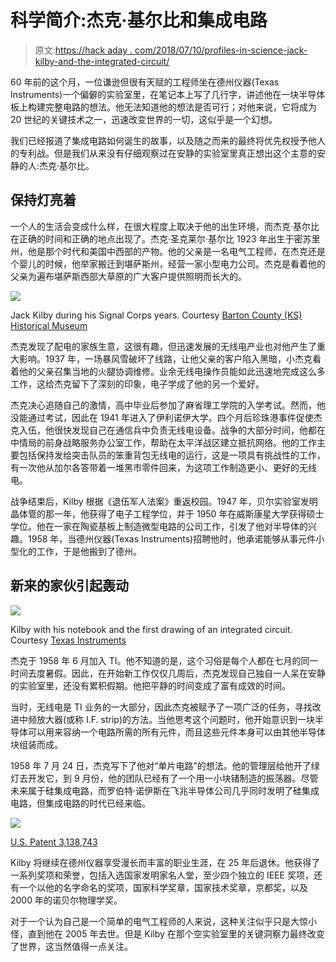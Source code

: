 # 科学简介:杰克·基尔比和集成电路

> 原文:[https://hack aday . com/2018/07/10/profiles-in-science-jack-kilby-and-the-integrated-circuit/](https://hackaday.com/2018/07/10/profiles-in-science-jack-kilby-and-the-integrated-circuit/)

60 年前的这个月，一位谦逊但很有天赋的工程师坐在德州仪器(Texas Instruments)一个偏僻的实验室里，在笔记本上写了几行字，讲述他在一块半导体板上构建完整电路的想法。他无法知道他的想法是否可行；对他来说，它将成为 20 世纪的关键技术之一，迅速改变世界的一切，这似乎是一个幻想。

我们已经报道了集成电路如何诞生的故事，以及随之而来的最终将优先权授予他人的专利战。但是我们从来没有仔细观察过在安静的实验室里真正想出这个主意的安静的人:杰克·基尔比。

## 保持灯亮着

一个人的生活会变成什么样，在很大程度上取决于他的出生环境，而杰克·基尔比在正确的时间和正确的地点出现了。杰克·圣克莱尔·基尔比 1923 年出生于密苏里州，他是那个时代和美国中西部的产物。他的父亲是一名电气工程师，在杰克还是个婴儿的时候，他举家搬迁到堪萨斯州，经营一家小型电力公司。杰克是看着他的父亲为遍布堪萨斯西部大草原的广大客户提供照明而长大的。

[![](../Images/1d7ea516ba785df4c139a025b831bed0.png)](https://hackaday.com/wp-content/uploads/2018/06/43.jpg)

Jack Kilby during his Signal Corps years. Courtesy [Barton County (KS) Historical Museum](http://bartoncountymuseum.org/index.html)

杰克发现了配电的家族生意，这很有趣，但迅速发展的无线电产业也对他产生了重大影响。1937 年，一场暴风雪破坏了线路，让他父亲的客户陷入黑暗，小杰克看着他的父亲召集当地的火腿协调维修。业余无线电操作员能如此迅速地完成这么多工作，这给杰克留下了深刻的印象，电子学成了他的另一个爱好。

杰克决心追随自己的激情，高中毕业后参加了麻省理工学院的入学考试。然而，他没能通过考试，因此在 1941 年进入了伊利诺伊大学。四个月后珍珠港事件促使杰克入伍，他很快发现自己在通信兵中负责无线电设备。战争的大部分时间，他都在中情局的前身战略服务办公室工作，帮助在太平洋战区建立抵抗网络。他的工作主要包括保持发给突击队员的笨重背包无线电的运行，这是一项具有挑战性的工作，有一次他从加尔各答带着一堆黑市零件回来，为这项工作制造更小、更好的无线电。

战争结束后，Kilby 根据《退伍军人法案》重返校园。1947 年，贝尔实验室发明晶体管的那一年，他获得了电子工程学位，并于 1950 年在威斯康星大学获得硕士学位。他在一家在陶瓷基板上制造微型电路的公司工作，引发了他对半导体的兴趣。1958 年，当德州仪器(Texas Instruments)招聘他时，他承诺能够从事元件小型化的工作，于是他搬到了德州。

## 新来的家伙引起轰动

[![](../Images/7b3064c4735a8c2fe4b4a4295dbb35b0.png)](https://hackaday.com/wp-content/uploads/2018/06/withnotebook.jpg)

Kilby with his notebook and the first drawing of an integrated circuit. Courtesy [Texas Instruments](http://www.ti.com/corp/docs/kilbyctr/downloadphotos.shtml)

杰克于 1958 年 6 月加入 TI。他不知道的是，这个习俗是每个人都在七月的同一时间去度暑假。因此，在开始新工作仅仅几周后，杰克发现自己独自一人呆在安静的实验室里，还没有累积假期。他把平静的时间变成了富有成效的时间。

当时，无线电是 TI 业务的一大部分，因此杰克被赋予了一项广泛的任务，寻找改进中频放大器(或称 I.F. strip)的方法。当他思考这个问题时，他开始意识到一块半导体可以用来容纳一个电路所需的所有元件，而且这些元件本身可以由其他半导体块组装而成。

1958 年 7 月 24 日，杰克写下了他对“单片电路”的想法。他的管理层给他开了绿灯去开发它，到 9 月份，他的团队已经有了一个用一小块锗制造的振荡器。尽管未来属于硅集成电路，而罗伯特·诺伊斯在飞兆半导体公司几乎同时发明了硅集成电路，但集成电路的时代已经来临。

[![](../Images/84e7f04bcf074ff2c27d6207312b8417.png)](https://hackaday.com/wp-content/uploads/2018/06/kilby.png)

[U.S. Patent 3,138,743](https://patents.google.com/patent/US3138743)

Kilby 将继续在德州仪器享受漫长而丰富的职业生涯，在 25 年后退休。他获得了一系列奖项和荣誉，包括入选国家发明家名人堂，至少四个独立的 IEEE 奖项，还有一个以他的名字命名的奖项，国家科学奖章，国家技术奖章，京都奖，以及 2000 年的诺贝尔物理学奖。

对于一个认为自己是一个简单的电气工程师的人来说，这种关注似乎只是大惊小怪，直到他在 2005 年去世。但是 Kilby 在那个空实验室里的关键洞察力最终改变了世界，这当然值得一点关注。